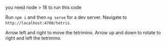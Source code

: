 you need node > 18 to run this code

Run `npm i` and then `ng serve` for a dev server. Navigate to `http://localhost:4700/tetris`.


Arrow left and right to move the tetrimino. Arrow up and down to rotate to right and left the tetrimino.
